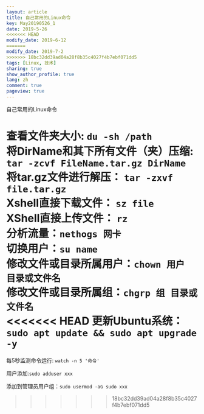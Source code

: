 ```yaml
---
layout: article
title: 自己常用的Linux命令
key: May20190526_1
date: 2019-5-26
<<<<<<< HEAD
modify_date: 2019-6-12
=======
modify_date: 2019-7-2
>>>>>>> 18bc32dd39ad04a28f8b35c4027f4b7ebf071dd5
tags: [Linux, 技术]
sharing: true
show_author_profile: true
lang: zh
comment: true
pageview: true
---
```

自己常用的Linux命令<br>
<!--more-->
查看文件夹大小: `du -sh /path`<br>
将DirName和其下所有文件（夹）压缩: `tar -zcvf FileName.tar.gz DirName`<br>
将tar.gz文件进行解压： `tar -zxvf file.tar.gz`<br>
Xshell直接下载文件： `sz file`<br>
XShell直接上传文件： `rz`<br>
分析流量：`nethogs 网卡`<br>
切换用户：`su name`<br>
修改文件或目录所属用户：`chown 用户 目录或文件名`<br>
修改文件或目录所属组：`chgrp 组 目录或文件名`<br>
<<<<<<< HEAD
更新Ubuntu系统：`sudo apt update && sudo apt upgrade -y`<br>
=======
每5秒监测命令运行: `watch -n 5 '命令'`

用户添加:`sudo adduser xxx`

添加到管理员用户组：`sudo usermod -aG sudo xxx`<br>
>>>>>>> 18bc32dd39ad04a28f8b35c4027f4b7ebf071dd5
